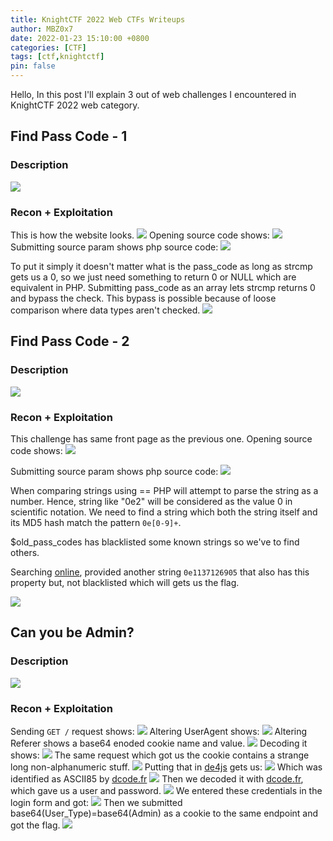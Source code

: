 ```yaml
---
title: KnightCTF 2022 Web CTFs Writeups
author: MBZ0x7
date: 2022-01-23 15:10:00 +0800
categories: [CTF]
tags: [ctf,knightctf]
pin: false
---
```

Hello, In this post I'll explain 3 out of web challenges I encountered in KnightCTF 2022 web category.

## Find Pass Code - 1 
### Description
![](../../assets/img/posts/2/1.png)

### Recon + Exploitation
This is how the website looks.
![](../../assets/img/posts/2/2.1.png)
Opening source code shows:
![](../../assets/img/posts/2/2.2.png)
Submitting source param shows php source code:
![](../../assets/img/posts/2/3.png)

To put it simply it doesn't matter what is the pass_code as long as strcmp gets us a 0, so we just need something to return 0 or NULL which are equivalent in PHP. Submitting pass_code as an array lets strcmp returns 0 and bypass the check.
This bypass is possible because of loose comparison where data types aren't checked.
![](../../assets/img/posts/2/4.png)

## Find Pass Code - 2
### Description
![](../../assets/img/posts/2/5.png)

### Recon + Exploitation
This challenge has same front page as the previous one.
Opening source code shows:
![](../../assets/img/posts/2/6.png)

Submitting source param shows php source code:
![](../../assets/img/posts/2/7.png)

When comparing strings using == PHP will attempt to parse the string as a number. Hence, string like "0e2" will be considered as the value 0 in scientific notation. We need to find a string which both the string itself and its MD5 hash match the pattern `0e[0-9]+`.

$old_pass_codes has blacklisted some known strings so we've to find others.

Searching [online](https://blog.csdn.net/u013512548/article/details/108213295), provided another string `0e1137126905` that also has this property but, not blacklisted which will gets us the flag.

![](../../assets/img/posts/2/8.png)


##  Can you be Admin? 
### Description
![](../../assets/img/posts/2/9.png)

### Recon + Exploitation
Sending `GET /` request shows:
![](../../assets/img/posts/2/10.png)
Altering UserAgent shows:
![](../../assets/img/posts/2/11.png)
Altering Referer shows a base64 enoded cookie name and value.
![](../../assets/img/posts/2/12.png)
Decoding it shows:
![](../../assets/img/posts/2/13.png)
The same request which got us the cookie contains a strange long non-alphanumeric stuff.
![](../../assets/img/posts/2/14.png)
Putting that in [de4js](https://lelinhtinh.github.io/de4js/) gets us:
![](../../assets/img/posts/2/15.png)
Which was identified as ASCII85 by [dcode.fr](https://www.dcode.fr/cipher-identifier)
![](../../assets/img/posts/2/16.png)
Then we decoded it with [dcode.fr](https://www.dcode.fr/ascii-85-encoding), which gave us a user and password.
![](../../assets/img/posts/2/17.png)
We entered these credentials in the login form and got:
![](../../assets/img/posts/2/18.png) 
Then we submitted base64(User_Type)=base64(Admin) as a cookie to the same endpoint and got the flag.
![](../../assets/img/posts/2/19.png)
